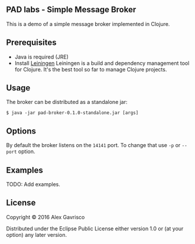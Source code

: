 ## PAD labs - Simple Message Broker

This is a demo of a simple message broker implemented in Clojure.

## Prerequisites

- Java is required (JRE)
- Install [Leiningen](https://leiningen.org/#install)
Leiningen is a build and dependency management tool for Clojure.
It's the best tool so far to manage Clojure projects.

## Usage

The broker can be distributed as a standalone jar:

    $ java -jar pad-broker-0.1.0-standalone.jar [args]

## Options

By default the broker listens on the `14141` port. To change that use `-p` or `--port` option.

## Examples

TODO: Add examples.

## License

Copyright © 2016 Alex Gavrisco

Distributed under the Eclipse Public License either version 1.0 or (at
your option) any later version.
